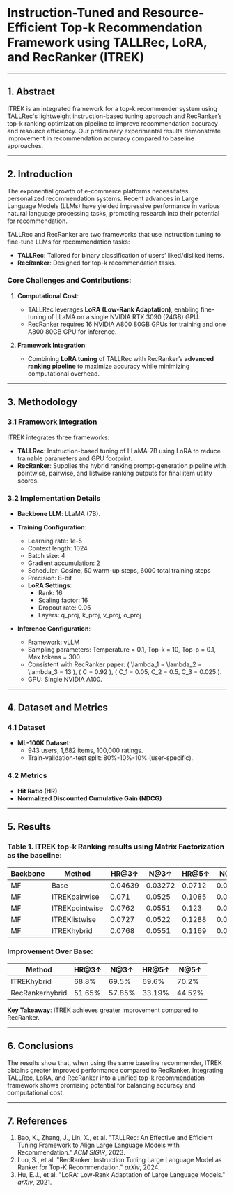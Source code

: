# Instruction-Tuned and Resource-Efficient Top-k Recommendation Framework using TALLRec, LoRA, and RecRanker (ITREK)
---

## 1. Abstract
ITREK is an integrated framework for a top-k recommender system using TALLRec's lightweight instruction-based tuning approach and RecRanker’s top-k ranking optimization pipeline to improve recommendation accuracy and resource efficiency. Our preliminary experimental results demonstrate improvement in recommendation accuracy compared to baseline approaches.

---

## 2. Introduction
The exponential growth of e-commerce platforms necessitates personalized recommendation systems. Recent advances in Large Language Models (LLMs) have yielded impressive performance in various natural language processing tasks, prompting research into their potential for recommendation.  

TALLRec and RecRanker are two frameworks that use instruction tuning to fine-tune LLMs for recommendation tasks:  
- **TALLRec**: Tailored for binary classification of users’ liked/disliked items.  
- **RecRanker**: Designed for top-k recommendation tasks.  

### Core Challenges and Contributions:
1. **Computational Cost**:  
   - TALLRec leverages **LoRA (Low-Rank Adaptation)**, enabling fine-tuning of LLaMA on a single NVIDIA RTX 3090 (24GB) GPU.  
   - RecRanker requires 16 NVIDIA A800 80GB GPUs for training and one A800 80GB GPU for inference.  

2. **Framework Integration**:  
   - Combining **LoRA tuning** of TALLRec with RecRanker’s **advanced ranking pipeline** to maximize accuracy while minimizing computational overhead.

---

## 3. Methodology

### 3.1 Framework Integration
ITREK integrates three frameworks:
- **TALLRec**: Instruction-based tuning of LLaMA-7B using LoRA to reduce trainable parameters and GPU footprint.  
- **RecRanker**: Supplies the hybrid ranking prompt-generation pipeline with pointwise, pairwise, and listwise ranking outputs for final item utility scores.  

### 3.2 Implementation Details
- **Backbone LLM**: LLaMA (7B).  
- **Training Configuration**:
  - Learning rate: 1e-5  
  - Context length: 1024  
  - Batch size: 4  
  - Gradient accumulation: 2  
  - Scheduler: Cosine, 50 warm-up steps, 6000 total training steps  
  - Precision: 8-bit  
  - **LoRA Settings**:
    - Rank: 16  
    - Scaling factor: 16  
    - Dropout rate: 0.05  
    - Layers: q_proj, k_proj, v_proj, o_proj  

- **Inference Configuration**:  
  - Framework: vLLM  
  - Sampling parameters: Temperature = 0.1, Top-k = 10, Top-p = 0.1, Max tokens = 300  
  - Consistent with RecRanker paper: \( \lambda_1 = \lambda_2 = \lambda_3 = 13 \), \( C = 0.92 \), \( C_1 = 0.05, C_2 = 0.5, C_3 = 0.025 \).  
  - GPU: Single NVIDIA A100.

---

## 4. Dataset and Metrics

### 4.1 Dataset
- **ML-100K Dataset**:  
  - 943 users, 1,682 items, 100,000 ratings.  
  - Train-validation-test split: 80%-10%-10% (user-specific).  

### 4.2 Metrics
- **Hit Ratio (HR)**  
- **Normalized Discounted Cumulative Gain (NDCG)**  

---

## 5. Results

### Table 1. ITREK top-k Ranking results using Matrix Factorization as the baseline:

| Backbone | Method            | HR@3↑  | N@3↑  | HR@5↑   | N@5↑   |
|----------|-------------------|--------|-------|--------|--------|
| MF       | Base              | 0.04639 | 0.03272 | 0.0712 | 0.04298 |
| MF       | ITREKpairwise     | 0.071  | 0.0525 | 0.1085 | 0.068   |
| MF       | ITREKpointwise    | 0.0762 | 0.0551 | 0.123  | 0.0742  |
| MF       | ITREKlistwise     | 0.0727 | 0.0522 | 0.1288 | 0.0752  |
| MF       | ITREKhybrid       | 0.0768 | 0.0551 | 0.1169 | 0.0715  |

### Improvement Over Base:
| Method                | HR@3↑   | N@3↑   | HR@5↑   | N@5↑   |
|-----------------------|--------|--------|--------|--------|
| ITREKhybrid           | 68.8%  | 69.5%  | 69.6%  | 70.2%  |
| RecRankerhybrid       | 51.65% | 57.85% | 33.19% | 44.52% |

**Key Takeaway**: ITREK achieves greater improvement compared to RecRanker.

---

## 6. Conclusions
The results show that, when using the same baseline recommender, ITREK obtains greater improved performance compared to RecRanker. Integrating TALLRec, LoRA, and RecRanker into a unified top-k recommendation framework shows promising potential for balancing accuracy and computational cost.

---

## 7. References
1. Bao, K., Zhang, J., Lin, X., et al. "TALLRec: An Effective and Efficient Tuning Framework to Align Large Language Models with Recommendation." *ACM SIGIR*, 2023.  
2. Luo, S., et al. "RecRanker: Instruction Tuning Large Language Model as Ranker for Top-K Recommendation." *arXiv*, 2024.  
3. Hu, E.J., et al. "LoRA: Low-Rank Adaptation of Large Language Models." *arXiv*, 2021.

